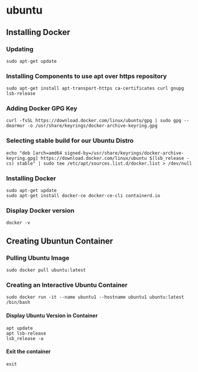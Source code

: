 # ubuntu

## Installing Docker

### Updating
```
sudo apt-get update
```
### Installing Components to use apt over https repository
```
sudo apt-get install apt-transport-https ca-certificates curl gnupg lsb-release
```
### Adding Docker GPG Key
```
curl -fsSL https://download.docker.com/linux/ubuntu/gpg | sudo gpg --dearmor -o /usr/share/keyrings/docker-archive-keyring.gpg
```
### Selecting stable build for our Ubuntu Distro
```
echo "deb [arch=amd64 signed-by=/usr/share/keyrings/docker-archive-keyring.gpg] https://download.docker.com/linux/ubuntu $(lsb_release -cs) stable" | sudo tee /etc/apt/sources.list.d/docker.list > /dev/null
```
### Installing Docker
```
sudo apt-get update
sudo apt-get install docker-ce docker-ce-cli containerd.io
```
### Display Docker version
```
docker -v
```
## Creating Ubuntun Container
### Pulling Ubuntu Image
```
sudo docker pull ubuntu:latest
```
### Creating an Interactive Ubuntu Container
```
sudo docker run -it --name ubuntu1 --hostname ubuntu1 ubuntu:latest /bin/bash
```
#### Display Ubuntu Version in Container
```
apt update
apt lsb-release
lsb_release -a
```
#### Exit the container
```
exit
```
